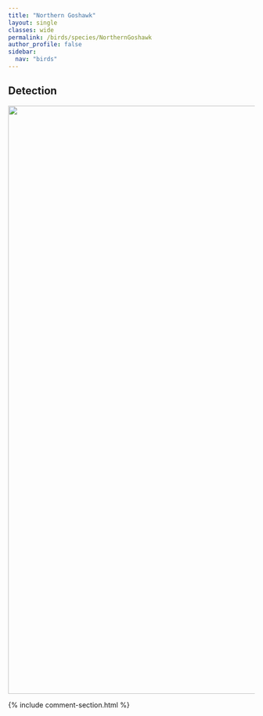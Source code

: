 ```yaml
---
title: "Northern Goshawk"
layout: single
classes: wide
permalink: /birds/species/NorthernGoshawk
author_profile: false
sidebar:
  nav: "birds"
---
```


<h2>Detection</h2>

<a href="https://drive.google.com/uc?export=view&id=1d65i6eXBYI31HcJDD7VC-BNKbYC95Kcd">
<img src="https://drive.google.com/uc?export=view&id=1d65i6eXBYI31HcJDD7VC-BNKbYC95Kcd" height = "1200" width = "800">
</a>

{% include comment-section.html %}
